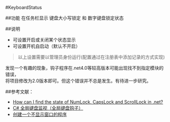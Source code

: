#KeyboardStatus 

##功能
在任务栏显示 键盘大小写锁定 和 数字键盘锁定状态

##说明
* 可设置开启或关闭某个状态显示
* 可设置开机自启动（默认不开启）  

>以上设置需要以管理员身份运行(配置通过在注册表中添加记录的方式实现)    

发现一个有趣的现象，钩子程序在.net4.0等较高版本可能出现找不到指定模块的错误，  
将项目修改为2.0版本即可。但这个错误并不总是发生。有待进一步研究。  

##参考文献：
* [How can I find the state of NumLock, CapsLock and ScrollLock in .net?](http://stackoverflow.com/questions/577411/how-can-i-find-the-state-of-numlock-capslock-and-scrolllock-in-net)  
* [C# 全局键盘监视（全局键盘钩子）](http://www.wxzzz.com/215.html)  
* [创建一个不显示窗口的程序](http://ly4cn.cnblogs.com/archive/2006/03/16/351205.html?Pending=true#Post)  

